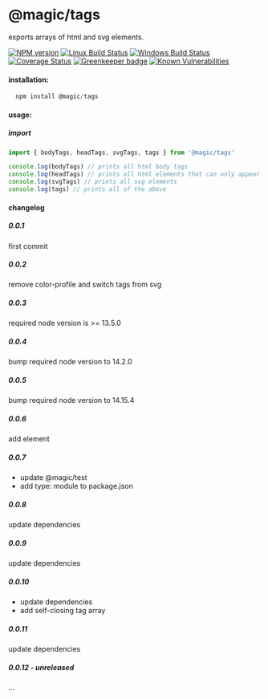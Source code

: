# @magic/tags

exports arrays of html and svg elements.

[![NPM version][npm-image]][npm-url]
[![Linux Build Status][travis-image]][travis-url]
[![Windows Build Status][appveyor-image]][appveyor-url]
[![Coverage Status][coveralls-image]][coveralls-url]
[![Greenkeeper badge][greenkeeper-image]][greenkeeper-url]
[![Known Vulnerabilities][snyk-image]][snyk-url]

[npm-image]: https://img.shields.io/npm/v/@magic/tags.svg
[npm-url]: https://www.npmjs.com/package/@magic/tags
[travis-image]: https://img.shields.io/travis/com/magic/tags/master
[travis-url]: https://travis-ci.com/magic/tags
[appveyor-image]: https://img.shields.io/appveyor/ci/magic/tags/master.svg
[appveyor-url]: https://ci.appveyor.com/project/magic/tags/branch/master
[coveralls-image]: https://coveralls.io/repos/github/magic/tags/badge.svg
[coveralls-url]: https://coveralls.io/github/magic/tags
[greenkeeper-image]: https://badges.greenkeeper.io/magic/tags.svg
[greenkeeper-url]: https://badges.greenkeeper.io/magic/tags.svg
[snyk-image]: https://snyk.io/test/github/magic/tags/badge.svg
[snyk-url]: https://snyk.io/test/github/magic/tags

#### installation:

```javascript
  npm install @magic/tags
```

#### usage:

##### import

```javascript
import { bodyTags, headTags, svgTags, tags } from '@magic/tags'

console.log(bodyTags) // prints all html body tags
console.log(headTags) // prints all html elements that can only appear outside of the body
console.log(svgTags) // prints all svg elements
console.log(tags) // prints all of the above
```

#### changelog

##### 0.0.1

first commit

##### 0.0.2

remove color-profile and switch tags from svg

##### 0.0.3

required node version is >= 13.5.0

##### 0.0.4

bump required node version to 14.2.0

##### 0.0.5

bump required node version to 14.15.4

##### 0.0.6

add <picture> element

##### 0.0.7

- update @magic/test
- add type: module to package.json

##### 0.0.8

update dependencies

##### 0.0.9

update dependencies

##### 0.0.10

- update dependencies
- add self-closing tag array

##### 0.0.11

update dependencies

##### 0.0.12 - unreleased

...
